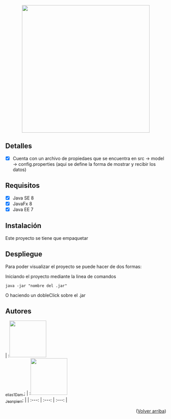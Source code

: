 <p id="top" align="center"><img src="https://bodyforbusiness.com/wp-content/uploads/2016/08/Mentoring.jpg" width="400"></p>

## Detalles

- [x] Cuenta con un archivo de propiedaes que se encuentra en src -> model -> config.properties (aqui se define la forma de mostrar y recibir los datos)

## Requisitos

- [x] Java SE 8
- [x] JavaFx 8
- [x] Java EE 7

## Instalación

Este proyecto se tiene que empaquetar 

## Despliegue

Para poder visualizar el proyecto se puede hacer de dos formas:

Iniciando el proyecto mediante la linea de comandos

```
java -jar "nombre del .jar"

```
O haciendo un dobleClick sobre el .jar

## Autores

 | :[<img src="https://avatars.githubusercontent.com/u/101640254?v=4" width=115><br><sub> elias1Dam </sub>](https://github.com/elias1Dam); |  :[<img src="https://avatars.githubusercontent.com/u/76107258?v=4" width=115><br><sub>Jeanpierr</sub>](https://github.com/JeanC22); |
| :---: | :---: | :---: |
  
  <p align="right">(<a href="#top">Volver arriba</a>)</p>
